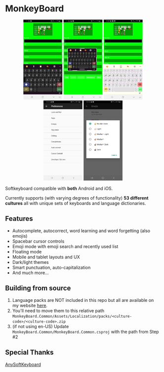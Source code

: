 # MonkeyBoard 

<p style="text-align: center;"><img style="width: 25%" src="ss/ss1.jpg" />    <img style="width: 25%" src="ss/ss2.jpg" />        <img style="width: 25%" src="ss/ss5.jpg" /><img style="width: 25%" src="ss/ss3.jpg" />    <img style="width: 25%" src="ss/ss4.jpg" /></p>


Softkeyboard compatible with **both** Android and iOS.

Currently supports (with varying degrees of functionality) **53 different cultures** all with unique sets of keyboards and language dictionaries.

## Features
- Autocomplete, autocorrect, word learning and word forgetting (also emojis)
- Spacebar cursor controls
- Emoji mode with emoji search and recently used list
- Floating mode
- Mobile and tablet layouts and UX
- Dark/light themes
- Smart punctuation, auto-capitalization
- And much more...

## Building from source
1. Language packs are NOT included in this repo but all are available on my website [here](https://www.monkeypaste.com/dat/kb/kb-index.json). 
2. You'll need to move them to this relative path
`MonkeyBoard.Common/Assets/Localization/packs/<culture-code>/<culture-code>.zip`
3. (if not using en-US) Update `MonkeyBoard.Common/MonkeyBoard.Common.csproj` with the path from Step #2

## Special Thanks
[AnySoftKeyboard](https://github.com/anysoftkeyboard)




